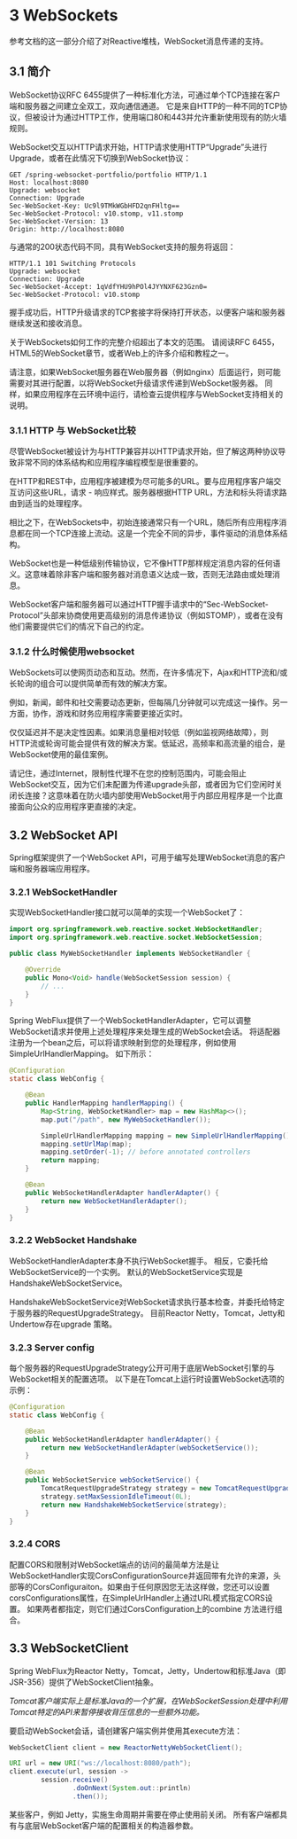 # 3 WebSockets
参考文档的这一部分介绍了对Reactive堆栈，WebSocket消息传递的支持。

## 3.1 简介
WebSocket协议RFC 6455提供了一种标准化方法，可通过单个TCP连接在客户端和服务器之间建立全双工，双向通信通道。 它是来自HTTP的一种不同的TCP协议，但被设计为通过HTTP工作，使用端口80和443并允许重新使用现有的防火墙规则。

WebSocket交互以HTTP请求开始，HTTP请求使用HTTP“Upgrade”头进行Upgrade，或者在此情况下切换到WebSocket协议：
```
GET /spring-websocket-portfolio/portfolio HTTP/1.1
Host: localhost:8080
Upgrade: websocket
Connection: Upgrade
Sec-WebSocket-Key: Uc9l9TMkWGbHFD2qnFHltg==
Sec-WebSocket-Protocol: v10.stomp, v11.stomp
Sec-WebSocket-Version: 13
Origin: http://localhost:8080
```
与通常的200状态代码不同，具有WebSocket支持的服务将返回：
```
HTTP/1.1 101 Switching Protocols
Upgrade: websocket
Connection: Upgrade
Sec-WebSocket-Accept: 1qVdfYHU9hPOl4JYYNXF623Gzn0=
Sec-WebSocket-Protocol: v10.stomp
```

握手成功后，HTTP升级请求的TCP套接字将保持打开状态，以便客户端和服务器继续发送和接收消息。

关于WebSockets如何工作的完整介绍超出了本文的范围。 请阅读RFC 6455，HTML5的WebSocket章节，或者Web上的许多介绍和教程之一。

请注意，如果WebSocket服务器在Web服务器（例如nginx）后面运行，则可能需要对其进行配置，以将WebSocket升级请求传递到WebSocket服务器。 同样，如果应用程序在云环境中运行，请检查云提供程序与WebSocket支持相关的说明。

### 3.1.1 HTTP 与 WebSocket比较

尽管WebSocket被设计为与HTTP兼容并以HTTP请求开始，但了解这两种协议导致非常不同的体系结构和应用程序编程模型是很重要的。

在HTTP和REST中，应用程序被建模为尽可能多的URL。要与应用程序客户端交互访问这些URL，请求 - 响应样式。服务器根据HTTP URL，方法和标头将请求路由到适当的处理程序。

相比之下，在WebSockets中，初始连接通常只有一个URL，随后所有应用程序消息都在同一个TCP连接上流动。这是一个完全不同的异步，事件驱动的消息体系结构。

WebSocket也是一种低级别传输协议，它不像HTTP那样规定消息内容的任何语义。这意味着除非客户端和服务器对消息语义达成一致，否则无法路由或处理消息。

WebSocket客户端和服务器可以通过HTTP握手请求中的“Sec-WebSocket-Protocol”头部来协商使用更高级别的消息传递协议（例如STOMP），或者在没有他们需要提供它们的情况下自己的约定。

### 3.1.2 什么时候使用websocket
WebSockets可以使网页动态和互动。然而，在许多情况下，Ajax和HTTP流和/或长轮询的组合可以提供简单而有效的解决方案。

例如，新闻，邮件和社交需要动态更新，但每隔几分钟就可以完成这一操作。另一方面，协作，游戏和财务应用程序需要更接近实时。

仅仅延迟并不是决定性因素。如果消息量相对较低（例如监视网络故障），则HTTP流或轮询可能会提供有效的解决方案。低延迟，高频率和高流量的组合，是WebSocket使用的最佳案例。

请记住，通过Internet，限制性代理不在您的控制范围内，可能会阻止WebSocket交互，因为它们未配置为传递upgrade头部，或者因为它们空闲时关闭长连接？这意味着在防火墙内部使用WebSocket用于内部应用程序是一个比直接面向公众的应用程序更直接的决定。

## 3.2 WebSocket API
Spring框架提供了一个WebSocket API，可用于编写处理WebSocket消息的客户端和服务器端应用程序。

### 3.2.1 WebSocketHandler
实现WebSocketHandler接口就可以简单的实现一个WebSocket了：
```java
import org.springframework.web.reactive.socket.WebSocketHandler;
import org.springframework.web.reactive.socket.WebSocketSession;

public class MyWebSocketHandler implements WebSocketHandler {

    @Override
    public Mono<Void> handle(WebSocketSession session) {
        // ...
    }
}
```

Spring WebFlux提供了一个WebSocketHandlerAdapter，它可以调整WebSocket请求并使用上述处理程序来处理生成的WebSocket会话。 将适配器注册为一个bean之后，可以将请求映射到您的处理程序，例如使用SimpleUrlHandlerMapping。 如下所示：
```java
@Configuration
static class WebConfig {

    @Bean
    public HandlerMapping handlerMapping() {
        Map<String, WebSocketHandler> map = new HashMap<>();
        map.put("/path", new MyWebSocketHandler());

        SimpleUrlHandlerMapping mapping = new SimpleUrlHandlerMapping();
        mapping.setUrlMap(map);
        mapping.setOrder(-1); // before annotated controllers
        return mapping;
    }

    @Bean
    public WebSocketHandlerAdapter handlerAdapter() {
        return new WebSocketHandlerAdapter();
    }
}
```

### 3.2.2 WebSocket Handshake
WebSocketHandlerAdapter本身不执行WebSocket握手。 相反，它委托给WebSocketService的一个实例。 默认的WebSocketService实现是HandshakeWebSocketService。

HandshakeWebSocketService对WebSocket请求执行基本检查，并委托给特定于服务器的RequestUpgradeStrategy。 目前Reactor Netty，Tomcat，Jetty和Undertow存在upgrade 策略。

### 3.2.3 Server config
每个服务器的RequestUpgradeStrategy公开可用于底层WebSocket引擎的与WebSocket相关的配置选项。 以下是在Tomcat上运行时设置WebSocket选项的示例：
```java
@Configuration
static class WebConfig {

    @Bean
    public WebSocketHandlerAdapter handlerAdapter() {
        return new WebSocketHandlerAdapter(webSocketService());
    }

    @Bean
    public WebSocketService webSocketService() {
        TomcatRequestUpgradeStrategy strategy = new TomcatRequestUpgradeStrategy();
        strategy.setMaxSessionIdleTimeout(0L);
        return new HandshakeWebSocketService(strategy);
    }
}
```

### 3.2.4 CORS
配置CORS和限制对WebSocket端点的访问的最简单方法是让WebSocketHandler实现CorsConfigurationSource并返回带有允许的来源，头部等的CorsConfiguraiton。如果由于任何原因您无法这样做，您还可以设置corsConfigurations属性，在SimpleUrlHandler上通过URL模式指定CORS设置。 如果两者都指定，则它们通过CorsConfiguration上的combine 方法进行组合。

## 3.3 WebSocketClient
Spring WebFlux为Reactor Netty，Tomcat，Jetty，Undertow和标准Java（即JSR-356）提供了WebSocketClient抽象。

*Tomcat客户端实际上是标准Java的一个扩展，在WebSocketSession处理中利用Tomcat特定的API来暂停接收背压信息的一些额外功能。*

要启动WebSocket会话，请创建客户端实例并使用其execute方法：
```java
WebSocketClient client = new ReactorNettyWebSocketClient();

URI url = new URI("ws://localhost:8080/path");
client.execute(url, session ->
        session.receive()
                .doOnNext(System.out::println)
                .then());
```
某些客户，例如 Jetty，实施生命周期并需要在停止使用前关闭。 所有客户端都具有与底层WebSocket客户端的配置相关的构造器参数。
